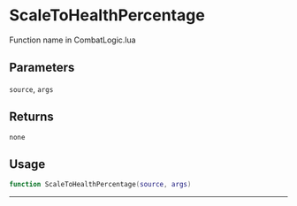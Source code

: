 # ScaleToHealthPercentage
Function name in CombatLogic.lua
## Parameters
`source`, `args`
## Returns
`none`
## Usage
```lua
function ScaleToHealthPercentage(source, args)
```
---

